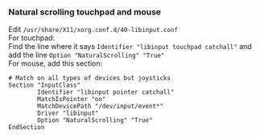 ### Natural scrolling touchpad and mouse
Edit ```/usr/share/X11/xorg.conf.d/40-libinput.conf``` <br>
For touchpad: <br>
Find the line where it says ```Identifier "libinput touchpad catchall"``` and add the line ```Option "NaturalScrolling" "True"```<br>
For mouse, add this section:
```
# Match on all types of devices but joysticks
Section "InputClass"
        Identifier "libinput pointer catchall"
        MatchIsPointer "on"
        MatchDevicePath "/dev/input/event*"
        Driver "libinput"
        Option "NaturalScrolling" "True"
EndSection
```
